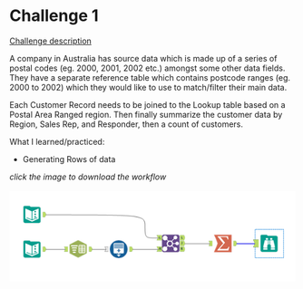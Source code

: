 # Challenge 1

[Challenge description](https://community.alteryx.com/t5/Weekly-Challenges/Challenge-1-Join-to-Range/m-p/36621 )

A company in Australia has source data which is made up of a series of postal codes (eg. 2000, 2001, 2002 etc.) amongst some other data fields. They have a separate reference table which contains postcode ranges (eg. 2000 to 2002) which they would like to use to match/filter their main data.

Each Customer Record needs to be joined to the Lookup table based on a Postal Area Ranged region. Then finally summarize the customer data by Region, Sales Rep, and Responder, then a count of customers.

What I learned/practiced:
* Generating Rows of data

<i>click the image to download the workflow</i><br>
<br>
<a href="challenge_1_solution.yxzp">
<img src="Alteryx Challenge 1.png?raw=true" alt="Alteryx workflow">
</a>
